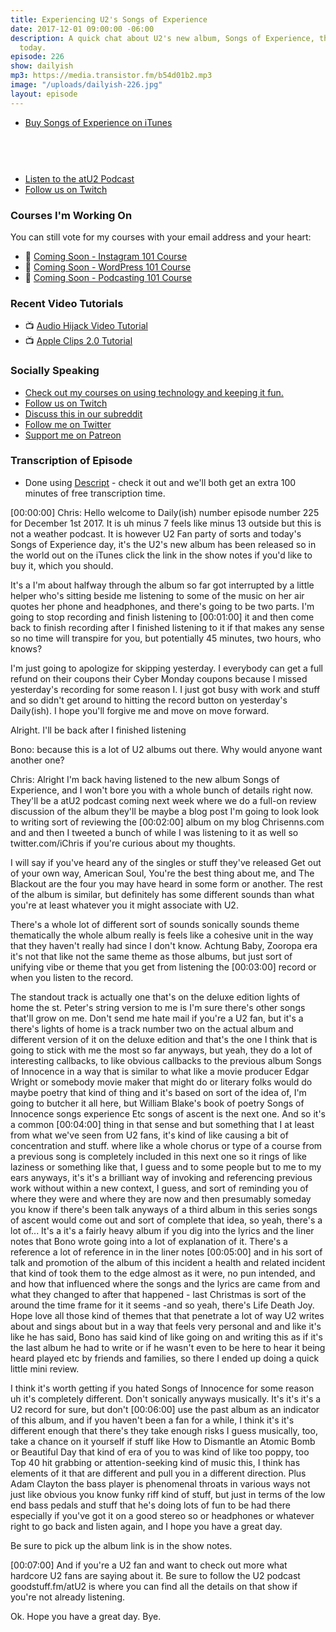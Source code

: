 ```yaml
---
title: Experiencing U2's Songs of Experience
date: 2017-12-01 09:00:00 -06:00
description: A quick chat about U2's new album, Songs of Experience, that was released
  today.
episode: 226
show: dailyish
mp3: https://media.transistor.fm/b54d01b2.mp3
image: "/uploads/dailyish-226.jpg"
layout: episode
---
```


* [Buy Songs of Experience on iTunes](https://geo.itunes.apple.com/us/album/songs-of-experience-deluxe-edition/1300908333?mt=1&app=music&at=10l4Ki)

<a href="https://geo.itunes.apple.com/us/album/songs-of-experience-deluxe-edition/1300908333?mt=1&app=music&at=10l4Ki" style="display:inline-block;overflow:hidden;background:url(https://linkmaker.itunes.apple.com/assets/shared/badges/en-us/music-lrg.svg) no-repeat;width:157px;height:45px;background-size:contain;"></a>
* [Listen to the atU2 Podcast](https://goodstuff.fm/atu2/)
* [Follow us on Twitch](https://www.twitch.tv/gsfm)


### Courses I'm Working On

You can still vote for my courses with your email address and your heart:

* 🌅 [Coming Soon - Instagram 101 Course](https://courses.chrisenns.com/instagram-101)
* 📝 [Coming Soon - WordPress 101 Course](https://courses.chrisenns.com/wordpress-101)
* 🎤 [Coming Soon - Podcasting 101 Course](https://courses.chrisenns.com/podcasting-101)

### Recent Video Tutorials

* 📺 [Audio Hijack Video Tutorial](https://www.youtube.com/watch?v=gksxKV85ARU)
* 📺 [Apple Clips 2.0 Tutorial](https://www.youtube.com/watch?v=CzI6L31LEvQ)

### Socially Speaking

* [Check out my courses on using technology and keeping it fun.](https://courses.chrisenns.com)
* [Follow us on Twitch](https://www.twitch.tv/gsfm)
* [Discuss this in our subreddit](https://www.reddit.com/r/Goodstuff_fm/)
* [Follow me on Twitter](https://www.twitter.com/ichris)
* [Support me on Patreon](https://www.patreon.com/ichris)


### Transcription of Episode

* Done using [Descript](https://app.descript.com/r/HkKZYn6bG) - check it out and we'll both get an extra 100 minutes of free transcription time.

[00:00:00] Chris: Hello welcome to Daily(ish) number episode number 225 for December 1st 2017. It is uh minus 7 feels like minus 13 outside but this is not a weather podcast. It is however U2 Fan party of sorts and today's Songs of Experience day, it's the U2's new album has been released so in the world out on the iTunes click the link in the show notes if you'd like to buy it, which you should.

It's a I'm about halfway through the album so far got interrupted by a little helper who's sitting beside me listening to some of the music on her air quotes her phone and headphones, and there's going to be two parts. I'm going to stop recording and finish listening to [00:01:00] it and then come back to finish recording after I finished listening to it if that makes any sense so no time will transpire for you, but potentially 45 minutes, two hours, who knows?

I'm just going to apologize for skipping yesterday. I everybody can get a full refund on their coupons their Cyber Monday coupons because I missed yesterday's recording for some reason I. I just got busy with work and stuff and so didn't get around to hitting the record button on yesterday's Daily(ish). I  hope you'll forgive me and move on move forward.

Alright. I'll be back after I finished listening

Bono: because this is a lot of U2 albums out there. Why would anyone want another one?

Chris: Alright I'm back having listened to the new album Songs of Experience, and I won't bore you with a whole bunch of details right now. They'll be a atU2 podcast coming next week where we do a full-on review discussion of the album they'll be maybe a blog post I'm going to look look to writing sort of reviewing the [00:02:00] album on my blog Chrisenns.com and and then I tweeted a bunch of while I was listening to it as well so twitter.com/iChris if you're curious about my thoughts.

I will say if you've heard any of the singles or stuff they've released Get out of your own way, American Soul, You're the best thing about me, and The Blackout are the four you may have heard in some form or another. The rest of the album is similar, but definitely has some different sounds than what you're at least whatever you it might associate with U2.

There's a whole lot of different sort of sounds sonically sounds theme thematically the whole album really is feels like a cohesive unit in the way that they haven't really had since I don't know. Achtung  Baby, Zooropa era it's not that like not the same theme as those albums, but  just sort of unifying vibe or theme that you get from listening the [00:03:00] record or when you listen to the record.

The standout track is actually one that's on the deluxe edition lights of home the st. Peter's string version to me is I'm sure there's other songs that'll grow on me. Don't send me hate mail if you're a U2 fan, but it's a there's lights of home is a track number two on the actual album and different version of it on the deluxe edition and that's the one I think that is going to stick with me the most so far anyways, but yeah, they do a lot of interesting callbacks, to like  obvious callbacks to the previous album Songs of Innocence in a way that is similar to what like a movie producer Edgar Wright or somebody movie maker that might do or literary folks would do maybe poetry that kind of thing and it's based on sort of the idea of, I'm going to butcher it all here, but William Blake's book of poetry Songs of Innocence songs experience Etc songs of ascent is the next one.
And so it's a common [00:04:00] thing in that sense and but something that I at least from what we've seen from U2 fans, it's kind of like causing a bit of concentration and stuff. where like a whole chorus or type of a course from a previous song is completely included in this next one so it rings of like laziness or something like that, I guess and to some people but to me to my ears anyways, it's it's a brilliant way of invoking and referencing previous work without within a new context, I guess, and sort of reminding you of where they were and where they are now and then presumably someday you know if there's been talk anyways of a third album in this series songs of ascent would come out and sort of complete that idea, so yeah, there's a lot of...
It's a it's a fairly heavy album if you dig into the lyrics and the liner notes that Bono wrote going into a lot of explanation of it. There's a reference a lot of reference in in the liner notes [00:05:00] and in his sort of talk and promotion of the album of this incident a health and related incident that kind of took them to the edge almost as it were, no pun intended, and and how that influenced where the songs and the lyrics are came from and what they changed to after that happened - last Christmas is sort of the around the time frame for it it seems -and so yeah, there's Life Death Joy. Hope love all those kind of themes that that penetrate a lot of way U2 writes about and sings about but in a way that feels very personal and and like it's like he has said, Bono has said kind of like going on and writing this as if it's the last album he had to write or if he wasn't even to be here to hear it being heard played etc by friends and families, so there I ended up doing a quick little mini review.

I think it's worth getting if you hated Songs of Innocence for some reason uh it's completely different. Don't sonically anyways musically. It's it's it's a U2 record for sure, but don't [00:06:00] use the past album as an indicator of this album, and if you haven't been a fan for a while, I think it's it's different enough that there's they take enough risks I guess musically, too, take a chance on it yourself if stuff like How to Dismantle an Atomic Bomb or Beautiful Day that kind of era of you to was kind of like too poppy, too Top 40 hit grabbing or attention-seeking kind of music this, I think has elements of it that are different and pull you in a different direction. Plus Adam Clayton the bass player is phenomenal throats in various ways not just like obvious you know funky riff kind of stuff, but just in terms of the low end bass pedals and stuff that he's doing lots of fun to be had there especially if you've got it on a good stereo so or headphones or whatever right to go back and listen again, and I hope you have a great day.

Be sure to pick up the album link is in the show notes.

[00:07:00] And if you're a U2 fan and want to check out more what hardcore U2 fans are saying about it. Be sure to follow the U2 podcast goodstuff.fm/atU2 is where you can find all the details on that show if you're not already listening.

Ok. Hope you have a great day. Bye.
